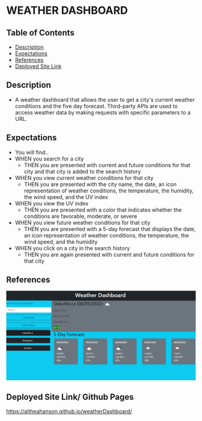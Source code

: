 # WEATHER DASHBOARD

## Table of Contents
- [Description](#description)
- [Expectations](#expectations)
- [References](#references)
- [Deployed Site Link](#deployed-site)

## Description
- A weather dashboard that allows the user to get a city's current weather conditions and the five day forecast. Third-party APIs are used to access weather data by making requests with specific parameters to a URL.


## Expectations
- You will find..
- WHEN you search for a city
    - THEN you are presented with current and future conditions for that city and that city is added to the search history
- WHEN you view current weather conditions for that city
    - THEN you are presented with the city name, the date, an icon representation of weather conditions, the     temperature, the humidity, the wind speed, and the UV index
- WHEN you view the UV index
    - THEN you are presented with a color that indicates whether the conditions are favorable, moderate, or severe
- WHEN you view future weather conditions for that city
    - THEN you are presented with a 5-day forecast that displays the date, an icon representation of weather conditions, the temperature, the wind speed, and the humidity
- WHEN you click on a city in the search history
    - THEN you are again presented with current and future conditions for that city


## References
![Demo Site](./assets/Images/completedSite.png)

## Deployed Site Link/ Github Pages
 https://altheahanson.github.io/weatherDashboard/